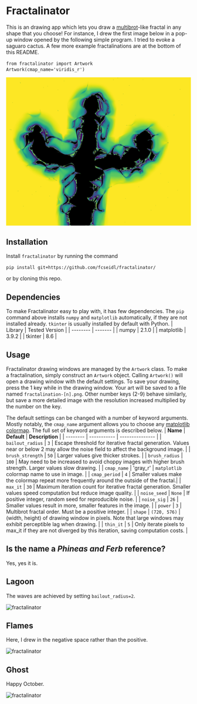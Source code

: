 # Fractalinator

This is an drawing app which lets you draw a [multibrot](https://en.wikipedia.org/wiki/Multibrot_set)-like fractal in any shape that you choose! For instance, I drew the first image below in a pop-up window opened by the following simple program. I tried to evoke a saguaro cactus. A few more example fractalinations are at the bottom of this README.
```
from fractalinator import Artwork
Artwork(cmap_name='viridis_r')
```
![fractalinator](gallery/cactus.png)

## Installation
Install ```fractalinator``` by running the command 
```
pip install git+https://github.com/fcseidl/fractalinator/
```
or by cloning this repo.

## Dependencies
To make Fractalinator easy to play with, it has few dependencies. The ```pip``` command above installs ```numpy``` and ```matplotlib``` automatically, if they are not installed already. ```tkinter``` is usually installed by default with Python.
| Library    | Tested Version |
| -------- | ------- |
| numpy  | 2.1.0    |
| matplotlib | 3.9.2     |
| tkinter | 8.6 |

## Usage
Fractalinator drawing windows are managed by the ```Artwork``` class. To make a fractalination, simply construct an ```Artwork``` object. 
Calling ```Artwork()``` will open a drawing window with the default settings. To save your drawing, press the 1 key while in the drawing window. 
Your art will be saved to a file named ```fractalination-[n].png```. Other number keys (2-9) behave similarly, but save a more detailed image with the resolution 
increased multiplied by the number on the key.

The default settings can be changed with a number of keyword arguments. Mostly notably, the ```cmap_name``` argument allows you to choose any [matplotlib colormap](https://matplotlib.org/stable/gallery/color/colormap_reference.html). The full set of keyword arguments is described below.
| **Name** | **Default** | **Description** |
| -------- | ----------- | --------------- |
| ```bailout_radius``` | ```3``` | Escape threshold for iterative fractal generation. Values near or below 2 may allow the noise field to affect the background image. |
| ```brush_strength``` | ```50``` | Larger values give thicker strokes. |
| ```brush_radius``` | ```100``` | May need to be increased to avoid choppy images with higher brush strength. Larger values slow drawing. |
| ```cmap_name``` | 'gray_r' | ```matplotlib``` colormap name to use in image. |
| ```cmap_period``` | ```4``` | Smaller values make the colormap repeat more frequently around the outside of the fractal.|
| ```max_it``` | ```30``` | Maximum iteration count for iterative fractal generation. Smaller values speed computation but reduce image quality. |
| ```noise_seed``` | ```None``` | If positive integer, random seed for reproducible noise. |
| ```noise_sig``` | ```26``` | Smaller values result in more, smaller features in the image. |
| ```power``` | ```3``` | Multibrot fractal order. Must be a positive integer. |
| ```shape``` | ```(720, 576)``` | (width, height) of drawing window in pixels. Note that large windows may exhibit perceptible lag when drawing. |
| ```thin_it``` | ```5``` | Only iterate pixels to max_it if they are not diverged by this iteration, saving computation costs. |

## Is the name a *Phineas and Ferb* reference?
Yes, yes it is.

## Lagoon
The waves are achieved by setting ```bailout_radius=2```.

![fractalinator](gallery/lagoon.png)

## Flames
Here, I drew in the negative space rather than the positive.

![fractalinator](gallery/flames.png)

## Ghost
Happy October.

![fractalinator](gallery/ghost.png)
